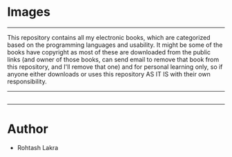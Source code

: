 # Images

--- 
This repository contains all my electronic books, which are categorized based 
on the programming languages and usability. It might be some of the books have 
copyright as most of these are downloaded from the public links (and owner of 
those books, can send email to remove that book from this repository, and I'll 
remove that one) and for personal learning only, so if anyone either downloads 
or uses this repository AS IT IS with their own responsibility.

---

## 


## 


---

# Author
- Rohtash Lakra